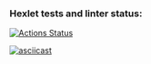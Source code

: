 ### Hexlet tests and linter status:

[![Actions Status](https://github.com/Yakanaro/backend-project-lvl2/workflows/hexlet-check/badge.svg)](https://github.com/Yakanaro/backend-project-lvl2/actions)

[![asciicast](https://asciinema.org/a/488136.svg)](https://asciinema.org/a/488136)
